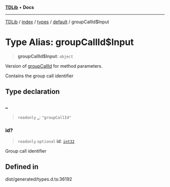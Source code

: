 [**TDLib**](../../../../../../README.md) • **Docs**

***

[TDLib](../../../../../../modules.md) / [index](../../../../../README.md) / [types](../../../README.md) / [default](../README.md) / groupCallId$Input

# Type Alias: groupCallId$Input

> **groupCallId$Input**: `object`

Version of [groupCallId](groupCallId.md) for method parameters.

Contains the group call identifier

## Type declaration

### \_

> `readonly` **\_**: `"groupCallId"`

### id?

> `readonly` `optional` **id**: [`int32`](int32.md)

Group call identifier

## Defined in

dist/generated/types.d.ts:36192
